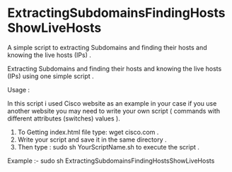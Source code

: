 # ExtractingSubdomainsFindingHostsShowLiveHosts
A simple script to extracting Subdomains and finding their hosts and knowing the live hosts (IPs) .

Extracting Subdomains and finding their hosts and knowing the live hosts (IPs) using one simple script .

Usage : 

In this script i used Cisco website as an example in your case if you use another website you may need to write your own script ( commands with different attributes (switches) values ).

1. To Getting index.html file type: wget cisco.com .
2. Write your script and save it in the same directory .
2. Then type :  sudo sh YourScriptName.sh 
to execute the script .

Example :- sudo sh  ExtractingSubdomainsFindingHostsShowLiveHosts 

